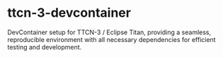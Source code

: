 # ttcn-3-devcontainer
DevContainer setup for TTCN-3 / Eclipse Titan, providing a seamless, reproducible environment with all necessary dependencies for efficient testing and development.
